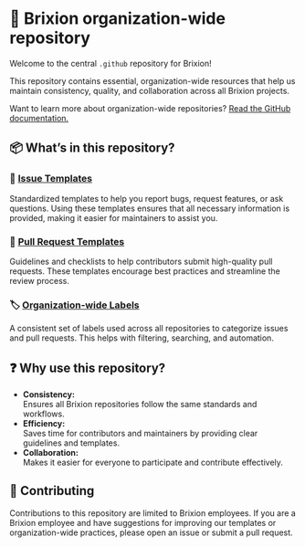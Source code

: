 # 🏢 Brixion organization-wide repository

Welcome to the central `.github` repository for Brixion!

This repository contains essential, organization-wide resources that help us maintain consistency, quality, and collaboration across all Brixion projects.

Want to learn more about organization-wide repositories? [Read the GitHub documentation.](https://docs.github.com/en/communities/setting-up-your-project-for-healthy-contributions/creating-a-default-community-health-file_)

## 📦 What’s in this repository?

### 🐛 [Issue Templates](https://github.com/brixion/.github/tree/main/.github/ISSUE_TEMPLATE)  
  Standardized templates to help you report bugs, request features, or ask questions. Using these templates ensures that all necessary information is provided, making it easier for maintainers to assist you.

### 🚀 [Pull Request Templates](https://github.com/brixion/.github/tree/main/.github/PULL_REQUEST_TEMPLATE)
  Guidelines and checklists to help contributors submit high-quality pull requests. These templates encourage best practices and streamline the review process.

### 🏷️ [Organization-wide Labels](https://github.com/brixion/.github/tree/main/.github/labels)
  A consistent set of labels used across all repositories to categorize issues and pull requests. This helps with filtering, searching, and automation.

## ❓ Why use this repository?

- **Consistency:**  
  Ensures all Brixion repositories follow the same standards and workflows.
- **Efficiency:**  
  Saves time for contributors and maintainers by providing clear guidelines and templates.
- **Collaboration:**  
  Makes it easier for everyone to participate and contribute effectively.

## 🤝 Contributing

Contributions to this repository are limited to Brixion employees. If you are a Brixion employee and have suggestions for improving our templates or organization-wide practices, please open an issue or submit a pull request.